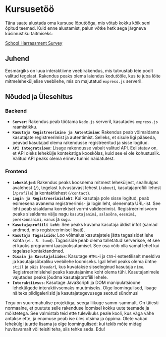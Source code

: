 # Kursusetöö

Täna saate alustada oma kursuse lõputööga, mis võtab kokku kõik seni õpitud teemad. Kuid enne alustamist, palun võtke hetk aega järgneva küsimustiku täitmiseks:

[School Harrassment Survey](https://docs.google.com/forms/d/e/1FAIpQLScML_yO-CrPDI0a7or7ZZmUp5x6YaaBC0v27Inj5ohp89aQKA/viewform)

## Juhend

Eesmärgiks on luua interaktiivne veebirakendus, mis tutvustab teie poolt valitud tegelast. Rakendus peaks olema laiendus kodutööle, kus te juba lõite mitmeleheküljelise veebilehe, mis on majutatud `express.js` serveril.

## Nõuded ja Ülesehitus

### Backend

- **`Server`**: Rakendus peab töötama `Node.js` serveril, kasutades `express.js` raamistikku.
- **`Kasutaja Registreerimine ja Autentimine`**: Rakendus peab võimaldama kasutajate registreerimist ja autentimist. Selleks, et sisule ligi pääseda, peavad kasutajad olema rakendusse registreeritud ja sisse logitud.
- **`API Integratsioon`**: Lisage rakendusse vabalt valitud API. Eelistatav on, et API oleks lehekülje kontekstiga kooskõlas, kuid see ei ole kohustuslik. Valitud API peaks olema erinev tunnis näidatutest.

### Frontend

- **`Leheküljed`**: Rakendus peaks koosnema mitmest leheküljest, sealhulgas avalehest (`/`), tegelast tutvustavast lehest (`/about`), kasutajaprofiili lehest (`/profile`) ja kontaktlehest (`/contact`).
- **`Login ja Registreerimisleht`**: Kui kasutaja pole sisse logitud, peab esimesena avanema registreerimis- ja login leht, olenemata URL-ist. See leht peab sisaldama korrektset vormi valideerimist. Registreerimisvorm peaks sisaldama välju nagu `kasutajanimi`, `salasõna`, `eesnimi`, `perekonnanimi`, `vanus` ja `sugu`.
- **`Kasutajaprofiili Leht`**: See peaks kuvama kasutaja üldist infot (samad andmed, mis registreerimisel lisati).
- **`Kasutaja Tagasiside`**: Loo võimalus kasutajatele jätta tagasisidet lehe kohta (`vt. 8. tund`). Tagasiside peab olema talletatud serverisse, et see ei kaoks programmi taasjooksutamisel. See osa võib olla samal lehel kui tegelase kontaktandmed.
- **`Disain ja Kasutajaliides`**: Kasutage `HTML`-i ja `CSS`-i esteetiliselt meeldiva ja kasutajasõbraliku veebilehe loomiseks. Igal lehel peaks olema ühtne `stiil` ja `päis` (*`header`*), kus kuvatakse sisseloginud kasutaja `nime`. Registreerimislehel peaks kasutajanime koht olema tühi. Kasutajanimele vajutades peaks jõudma kasutajaprofiili lehele.
- **`Interaktiivsus`**: Kasutage JavaScripti ja DOM manipulatsioone lehekülgede interaktiivsemaks muutmiseks. Olge loomingulised, lisage näiteks pildigaleriisid ja kasutajategevusega seotud sündmusi

Tegu on suuremahulise projektiga, seega liikuge samm-sammult. On täiesti normaalne, et puutute selle rakenduse loomisel kokku uute teemade ja mõistetega. See valmistab teid ette tulevikuks peale kooli, kus väga vähe antakse ette, ja enamuse peab ise üles otsima ja õppima. Olete vabad lehekülgi juurde lisama ja olge loomingulised: kui tekib mõte midagi huvitavamalt või teisiti teha, siis tehke seda. Edu!